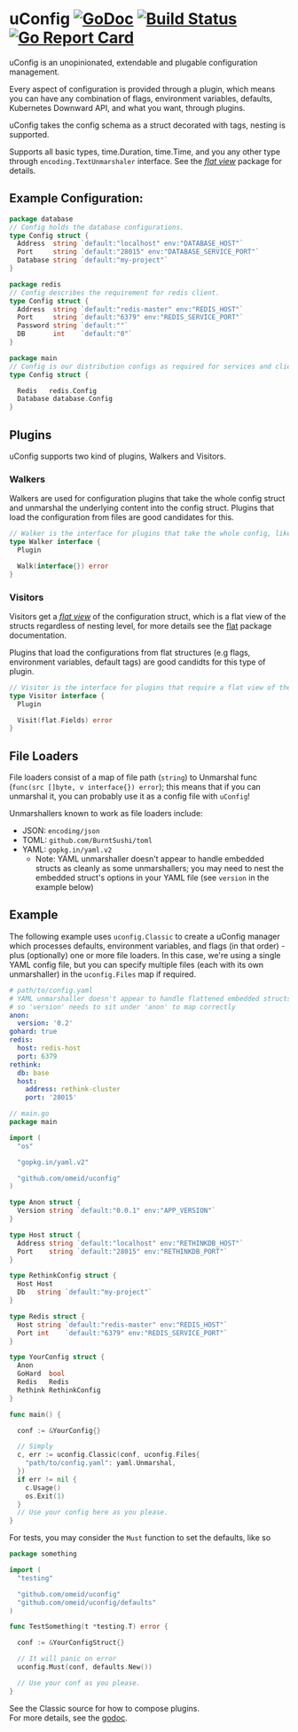 # uConfig [![GoDoc](https://img.shields.io/badge/godoc-reference-blue.svg?style=flat-square)](https://godoc.org/github.com/omeid/uconfig)  [![Build Status](https://travis-ci.org/omeid/uconfig.svg?branch=master)](https://travis-ci.org/omeid/uconfig) [![Go Report Card](https://goreportcard.com/badge/github.com/omeid/uconfig)](https://goreportcard.com/report/github.com/omeid/uconfig)

uConfig is an unopinionated, extendable and plugable configuration management.

Every aspect of configuration is provided through a plugin, which means you can have any combination of flags, environment variables, defaults, Kubernetes Downward API, and what you want, through plugins.


uConfig takes the config schema as a struct decorated with tags, nesting is supported.

Supports all basic types, time.Duration, time.Time, and you any other type through `encoding.TextUnmarshaler` interface.
See the _[flat view](https://godoc.org/github.com/omeid/uconfig/flat)_ package for details.

## Example Configuration: 

```go
package database
// Config holds the database configurations.
type Config struct {
  Address  string `default:"localhost" env:"DATABASE_HOST"`
  Port     string `default:"28015" env:"DATABASE_SERVICE_PORT"`
  Database string `default:"my-project"`
}
```
```go
package redis
// Config describes the requirement for redis client.
type Config struct {
  Address  string `default:"redis-master" env:"REDIS_HOST"`
  Port     string `default:"6379" env:"REDIS_SERVICE_PORT"`
  Password string `default:""`
  DB       int    `default:"0"`
}
```

```go
package main
// Config is our distribution configs as required for services and clients.
type Config struct {

  Redis   redis.Config
  Database database.Config
}

```


## Plugins

uConfig supports two kind of plugins, Walkers and Visitors.

### Walkers 

Walkers are used for configuration plugins that take the whole config struct and unmarshal the underlying content into the config struct.
Plugins that load the configuration from files are good candidates for this.

```go
// Walker is the interface for plugins that take the whole config, like file loaders.
type Walker interface {
  Plugin

  Walk(interface{}) error
}
```


### Visitors

Visitors get a _[flat view](https://godoc.org/github.com/omeid/uconfig/flat)_ of the configuration struct, which is a flat view of the structs regardless of nesting level, for more details see the [flat](https://godoc.org/github.com/omeid/uconfig/flat) package documentation.

Plugins that load the configurations from flat structures (e.g flags, environment variables, default tags) are good candidts for this type of plugin.


```go
// Visitor is the interface for plugins that require a flat view of the config, like flags, env vars
type Visitor interface {
  Plugin

  Visit(flat.Fields) error
}

```


## File Loaders

File loaders consist of a map of file path (`string`) to Unmarshal func (`func(src []byte, v interface{}) error`); this means that if you can unmarshal it, you can probably use it as a config file with `uConfig`!

Unmarshallers known to work as file loaders include:

* JSON: `encoding/json`
* TOML: `github.com/BurntSushi/toml`
* YAML: `gopkg.in/yaml.v2`
  * Note: YAML unmarshaller doesn't appear to handle embedded structs as cleanly as some unmarshallers; you may need to nest the embedded struct's options in your YAML file (see `version` in the example below)


## Example

The following example uses `uconfig.Classic` to create a uConfig manager which processes defaults, environment variables, and flags (in that order) - plus (optionally) one or more file loaders.  In this case, we're using a single YAML config file, but you can specify multiple files (each with its own unmarshaller) in the `uconfig.Files` map if required.

```yaml
# path/to/config.yaml
# YAML unmarshaller doesn't appear to handle flattened embedded structs,
# so 'version' needs to sit under 'anon' to map correctly
anon:
  version: '0.2'
gohard: true
redis:
  host: redis-host
  port: 6379
rethink:
  db: base
  host:
    address: rethink-cluster
    port: '28015'
```

```go
// main.go
package main

import (
  "os"

  "gopkg.in/yaml.v2"

  "github.com/omeid/uconfig"
)

type Anon struct {
  Version string `default:"0.0.1" env:"APP_VERSION"`
}

type Host struct {
  Address string `default:"localhost" env:"RETHINKDB_HOST"`
  Port    string `default:"28015" env:"RETHINKDB_PORT"`
}

type RethinkConfig struct {
  Host Host
  Db   string `default:"my-project"`
}

type Redis struct {
  Host string `default:"redis-master" env:"REDIS_HOST"`
  Port int    `default:"6379" env:"REDIS_SERVICE_PORT"`
}

type YourConfig struct {
  Anon
  GoHard  bool
  Redis   Redis
  Rethink RethinkConfig
}

func main() {

  conf := &YourConfig{}

  // Simply
  c, err := uconfig.Classic(conf, uconfig.Files{
    "path/to/config.yaml": yaml.Unmarshal,
  })
  if err != nil {
    c.Usage()
    os.Exit(1)
  }
  // Use your config here as you please.
}

```

For tests, you may consider the `Must` function to set the defaults, like so
```go
package something 

import (
  "testing"

  "github.com/omeid/uconfig"
  "github.com/omeid/uconfig/defaults"
)

func TestSomething(t *testing.T) error {

  conf := &YourConfigStruct{}

  // It will panic on error
  uconfig.Must(conf, defaults.New())

  // Use your conf as you please.
}

```

See the Classic source for how to compose plugins.  
For more details, see the [godoc](https://godoc.org/github.com/omeid/uconfig).

